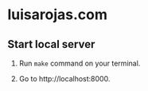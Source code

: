 # luisarojas.com

## Start local server

1. Run `make` command on your terminal.

2. Go to http://localhost:8000.